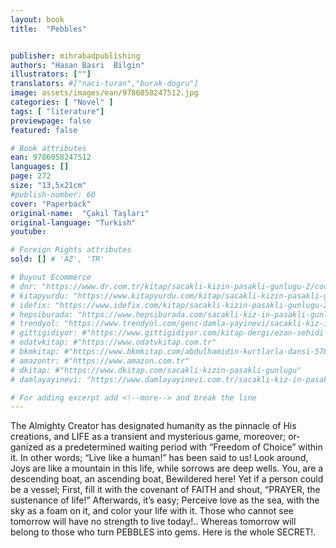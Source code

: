 ```yaml
---
layout: book
title:  "Pebbles"


publisher: mihrabadpublishing
authors: "Hasan Basri  Bilgin"
illustrators: [""]
translators: #["naci-turan","burak-dogru"]
image: assets/images/ean/9786058247512.jpg
categories: [ "Novel" ]
tags: [ "literature"]
previewpage: false
featured: false

# Book attributes
ean: 9786058247512
languages: []
page: 272
size: "13,5x21cm"
#publish-number: 60
cover: "Paperback"
original-name:  "Çakıl Taşları"
original-language: "Turkish"
youtube:

# Foreign Rights attributes
sold: [] # 'AZ', 'TR'

# Buyout Ecommerce
# dnr: "https://www.dr.com.tr/kitap/sacakli-kizin-pasakli-gunlugu-2/cocuk-ve-genclik/genclik-10-yas/roman-oyku/urunno=0001893059001"
# kitapyurdu: "https://www.kitapyurdu.com/kitap/sacakli-kizin-pasakli-gunlugu-2-/560122.html&filter_name=Sa%C3%A7akl%C4%B1+K%C4%B1z%27%C4%B1n+Pasakl%C4%B1+G%C3%BCnl%C3%BC%C4%9F%C3%BC+2"
# idefix: "https://www.idefix.com/kitap/sacakli-kizin-pasakli-gunlugu-2/cocuk-ve-genclik/genclik-10-yas/roman-oyku/urunno=0001893059001"
# hepsiburada: "https://www.hepsiburada.com/sacakli-kiz-in-pasakli-gunlugu-2-damla-yayinevi-p-HBV000012ER86"
# trendyol: "https://www.trendyol.com/genc-damla-yayinevi/sacakli-kiz-in-pasakli-gunlugu-2-p-54825777"
# gittigidiyor: #"https://www.gittigidiyor.com/kitap-dergi/ezan-sehidi-adnan-menderes_pdp_732728793"
# odatvkitap: #"https://www.odatvkitap.com.tr"
# bkmkitap: #"https://www.bkmkitap.com/abdulhamidin-kurtlarla-dansi-578226"
# amazontr: #"https://www.amazon.com.tr"
# dkitap: #"https://www.dkitap.com/sacakli-kizin-pasakli-gunlugu"
# damlayayinevi: "https://www.damlayayinevi.com.tr/sacakli-kiz-in-pasakli-gunlugu-2-bu-iste-bi-terslik-var"

# For adding excerpt add <!--more--> and break the line
---
```

The Almighty Creator has designated humanity
as the pinnacle of His creations, and LIFE as a
transient and mysterious game, moreover; or-
ganized as a predetermined waiting period with
“Freedom of Choice” within it. In other words; “Live
like a human!” has been said to us! Look around,
Joys are like a mountain in this life, while sorrows
are deep wells. You, are a descending boat, an
ascending boat, Bewildered here! Yet if a person
could be a vessel; First, fill it with the covenant of
FAITH and shout, “PRAYER, the sustenance of
life!” Afterwards, it’s easy; Perceive love as the
sea, with the sky as a foam on it, and color your life
with it. Those who cannot see tomorrow will have
no strength to live today!.. Whereas tomorrow will
belong to those who turn PEBBLES into gems.
Here is the whole SECRET!.
<!--more--> 

